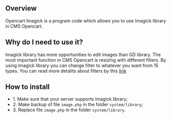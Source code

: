 <h2>Overview</h2>
<p>Opencart Imagick is a program code which allows you to use Imagick library in CMS Opencart.</p>
<h2>Why do I need to use it?</h2>
<p>Imagick library has more opportunities to edit images than GD library. The most important function in CMS Opencart is resizing with different filters. By using Imagick library you can change filter to whatever you want from 15 types. You can read more detailts about filters by this <a href="http://www.imagemagick.org/Usage/filter/#summery">link</a></p>
<h2>How to install</h2>
<ul>
  <li>1. Make sure that your server supports Imagick library;</li>
  <li>2. Make backup of file <code>image.php</code> in the folder <code>system/library</code>;</li>
  <li>3. Replace file <code>image.php</code> in the folder <code>system/library</code>.</li>
</ul>
